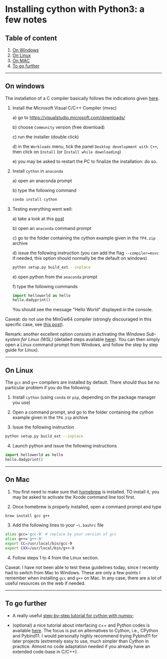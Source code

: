 # Installing cython with Python3: a few notes

## Table of content

1. [On Windows](#windows)
2. [On Linux](#linux)
3. [On MAC](#mac)
4. [To go further](#beyond)

----

## <a id="windows">On windows</a>

The installation of a C compiler basically follows the indications given [here](https://docs.microsoft.com/fr-fr/cpp/build/walkthrough-compile-a-c-program-on-the-command-line?view=vs-2019).

1. Install the Microsoft Visual C/C++ Compiler (mvsc)

    a) go to https://visualstudio.microsoft.com/downloads/

    b) choose `Community` version (free download)

    c) run the installer (double click)

    d) in the `Workloads` menu, tick the panel `Desktop development with C++`, then click on `Install` (or `Install while downloading`)

    e) you may be asked to restart the PC to finalize the installation: do so.

2. Install `cython` in `anaconda`

    a) open an anaconda prompt

    b) type the following command

    ```bash
    conda install cython
    ```

3. Testing everything went well:

    a) take a look at this [post](https://github.com/cython/cython/wiki/CythonExtensionsOnWindows)

    b) open an `anaconda` command prompt

    c) go to the folder containing the cython example given in the `TP4.zip` archive

    d) issue the following instruction (you can add the flag `--compiler=msvc` if needed, this option should normally be the default on windows)

    ```bash
    python setup.py build_ext --inplace
    ```

    e) open python from the `anaconda` prompt

    f) type the following commands

    ```python
    import helloworld as hello
    hello.dadyprint()
    ```

    You should see the message "Hello World" displayed in the console.

Caveat: do not use the MinGw64 compiler (strongly discouraged in this specific case, see [this post](https://github.com/cython/cython/wiki/CythonExtensionsOnWindows)).

Remark: another excellent option consists in activating the *Windows Sub-system for Linux (WSL)* (detailed steps available [here](https://docs.microsoft.com/fr-fr/windows/wsl/install-win10)).
You can then simply open a Linux command prompt from Windows, and follow the step by step guide for Linux).
 
----

## <a id="linux">On Linux</a>

The `gcc` and `g++` compilers are installed by default. There should thus be no particular problem if you do the following.

1. Install `cython` (using `conda` or  `pip`, depending on the package manager you use)

2. Open a command prompt, and go to the folder containing the cython example given in the `TP4.zip` archive

3. Issue the following instruction

```bash
python setup.py build_ext --inplace
```

4. Launch python and issue the following instructions

```python
import helloworld as hello
hello.dadyprint()
```

----

## <a id="mac">On Mac</a>

1. You first need to make sure that [homebrew](https://brew.sh/) is installed. TO install it, you may be asked to activate the Xcode command line tool first.

2. Once homebrew is properly installed, open a command prompt and type

```bash
brew install gcc g++
```

3. Add the following lines to your `~\.bashrc` file

```bash
alias gcc='gcc-9' # replace by your version of gcc
alias g++='g++-9'
export CC=/usr/local/bin/gcc-9
export CXX=/usr/local/bin/g++-9
```

4. Follow steps 1 to 4 from the Linux section.

Caveat: I have not been able to test these guidelines today, since I recently had to switch from Mac to Windows. These are only a few points I remember when installing `gcc` and `g++` on Mac. In any case, there are a lot of useful resources on the web if needed.

----

## <a id="beyond">To go further</a>

- A really useful [step-by-step tutorial for cython with numpy](https://cython.readthedocs.io/en/latest/src/userguide/numpy_tutorial.html);

- (optional) a nice tutorial about interfacing c++ and Python codes is available [here](https://docs.microsoft.com/fr-fr/visualstudio/python/working-with-c-cpp-python-in-visual-studio?view=vs-2019). The focus is put on alternatives to Cython, i.e., CPython and Pybind11. I would personally highly recommend trying Pybind11 for later projects (extremely easy to use, much simpler than Cython in practice. Almost no code adaptation needed if you already have an extended code-base in C/C++).
